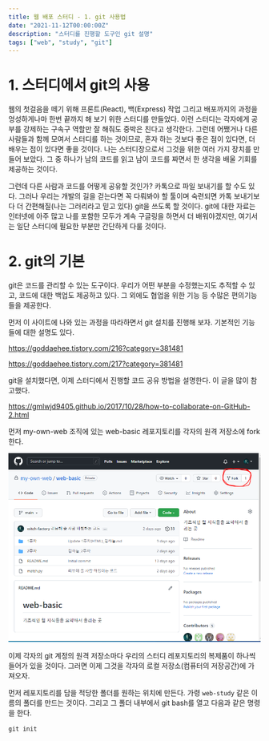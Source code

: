 ```yaml
---
title: 웹 배포 스터디 - 1. git 사용법
date: "2021-11-12T00:00:00Z"
description: "스터디를 진행할 도구인 git 설명"
tags: ["web", "study", "git"]
---
```


# 1. 스터디에서 git의 사용

웹의 첫걸음을 떼기 위해 프론트(React), 백(Express) 작업 그리고 배포까지의 과정을 엉성하게나마 한번 끝까지 해 보기 위한 스터디를 만들었다. 이런 스터디는 각자에게 공부를 강제하는 구속구 역할만 잘 해줘도 중박은 친다고 생각한다. 그런데 어쨌거나 다른 사람들과 함께 모여서 스터디를 하는 것이므로, 혼자 하는 것보다 좋은 점이 있다면, 더 배우는 점이 있다면 좋을 것이다. 나는 스터디장으로서 그것을 위한 여러 가지 장치를 만들어 보았다. 그 중 하나가 남의 코드를 읽고 남이 코드를 짜면서 한 생각을 배울 기회를 제공하는 것이다.

그런데 다른 사람과 코드를 어떻게 공유할 것인가? 카톡으로 파일 보내기를 할 수도 있다. 그러나 우리는 개발의 길을 걷는다면 꼭 다뤄봐야 할 툴이며 숙련되면 카톡 보내기보다 더 간편해질(나는 그러리라고 믿고 있다) git을 쓰도록 할 것이다. git에 대한 자료는 인터넷에 아주 많고 나를 포함한 모두가 계속 구글링을 하면서 더 배워야겠지만, 여기서는 일단 스터디에 필요한 부분만 간단하게 다룰 것이다.

# 2. git의 기본

git은 코드를 관리할 수 있는 도구이다. 우리가 어떤 부분을 수정했는지도 추적할 수 있고, 코드에 대한 백업도 제공하고 있다. 그 외에도 협업을 위한 기능 등 수많은 편의기능들을 제공한다. 

먼저 이 사이트에 나와 있는 과정을 따라하면서 git 설치를 진행해 보자. 기본적인 기능들에 대한 설명도 있다.

https://goddaehee.tistory.com/216?category=381481

https://goddaehee.tistory.com/217?category=381481

git을 설치했다면, 이제 스터디에서 진행할 코드 공유 방법을 설명한다. 이 글을 많이 참고했다.

https://gmlwjd9405.github.io/2017/10/28/how-to-collaborate-on-GitHub-2.html

먼저 my-own-web 조직에 있는 web-basic 레포지토리를 각자의 원격 저장소에 fork한다. 

![fork](./fork.png)

이제 각자의 git 계정의 원격 저장소마다 우리의 스터디 레포지토리의 복제품이 하나씩 들어가 있을 것이다. 그러면 이제 그것을 각자의 로컬 저장소(컴퓨터의 저장공간)에 가져오자.

먼저 레포지토리를 담을 적당한 폴더를 원하는 위치에 만든다. 가령 `web-study` 같은 이름의 폴더를 만드는 것이다. 그리고 그 폴더 내부에서 git bash를 열고 다음과 같은 명령을 한다.

```
git init
```



